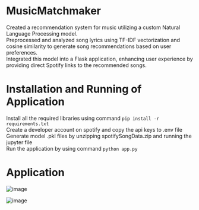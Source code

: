 # MusicMatchmaker
Created a recommendation system for music utilizing a custom Natural Language Processing model.  
Preprocessed and analyzed song lyrics using TF-IDF vectorization and cosine similarity to generate song recommendations based on user preferences.  
Integrated this model into a Flask application, enhancing user experience by providing direct Spotify links to the recommended songs.  

# Installation and Running of Application 
Install all the required libraries using command `pip install -r requirements.txt`  
Create a developer account on spotify and copy the api keys to .env file  
Generate model .pkl files by unzipping spotifySongData.zip and running the jupyter file  
Run the application by using command `python app.py`  

# Application
![image](https://github.com/vasunverma/MusicMatchmaker/assets/72785353/7bd52acb-d77f-4c2f-a909-ee5143dccbae)

![image](https://github.com/vasunverma/MusicMatchmaker/assets/72785353/d925bcf2-699a-4652-bce6-51f2b6698a72)
